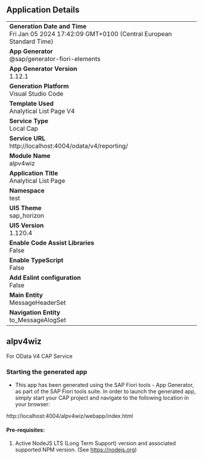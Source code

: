 ## Application Details
|               |
| ------------- |
|**Generation Date and Time**<br>Fri Jan 05 2024 17:42:09 GMT+0100 (Central European Standard Time)|
|**App Generator**<br>@sap/generator-fiori-elements|
|**App Generator Version**<br>1.12.1|
|**Generation Platform**<br>Visual Studio Code|
|**Template Used**<br>Analytical List Page V4|
|**Service Type**<br>Local Cap|
|**Service URL**<br>http://localhost:4004/odata/v4/reporting/
|**Module Name**<br>alpv4wiz|
|**Application Title**<br>Analytical List Page|
|**Namespace**<br>test|
|**UI5 Theme**<br>sap_horizon|
|**UI5 Version**<br>1.120.4|
|**Enable Code Assist Libraries**<br>False|
|**Enable TypeScript**<br>False|
|**Add Eslint configuration**<br>False|
|**Main Entity**<br>MessageHeaderSet|
|**Navigation Entity**<br>to_MessageAlogSet|

## alpv4wiz

For OData V4 CAP Service

### Starting the generated app

-   This app has been generated using the SAP Fiori tools - App Generator, as part of the SAP Fiori tools suite.  In order to launch the generated app, simply start your CAP project and navigate to the following location in your browser:

http://localhost:4004/alpv4wiz/webapp/index.html

#### Pre-requisites:

1. Active NodeJS LTS (Long Term Support) version and associated supported NPM version.  (See https://nodejs.org)


